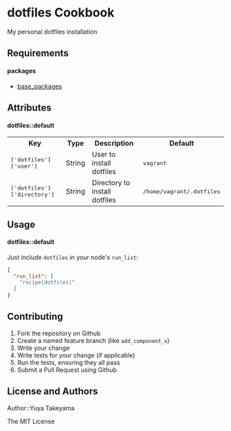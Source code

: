 dotfiles Cookbook
=================

My personal dotfiles installation

Requirements
------------

#### packages

- [base_packages](https://github.com/yuya-takeyama/cookbook-base_packages)

Attributes
----------

#### dotfiles::default
<table>
  <tr>
    <th>Key</th>
    <th>Type</th>
    <th>Description</th>
    <th>Default</th>
  </tr>
  <tr>
    <td><tt>['dotfiles']['user']</tt></td>
    <td>String</td>
    <td>User to install dotfiles</td>
    <td><tt>vagrant</tt></td>
  </tr>
  <tr>
    <td><tt>['dotfiles']['directory']</tt></td>
    <td>String</td>
    <td>Directory to install dotfiles</td>
    <td><tt>/home/vagrant/.dotfiles</tt></td>
  </tr>
</table>

Usage
-----

#### dotfiles::default

Just include `dotfiles` in your node's `run_list`:

```json
{
  "run_list": [
    "recipe[dotfiles]"
  ]
}
```

Contributing
------------

1. Fork the repository on Github
2. Create a named feature branch (like `add_component_x`)
3. Write your change
4. Write tests for your change (if applicable)
5. Run the tests, ensuring they all pass
6. Submit a Pull Request using Github

License and Authors
-------------------

Author::Yuya Takeyama

The MIT License

